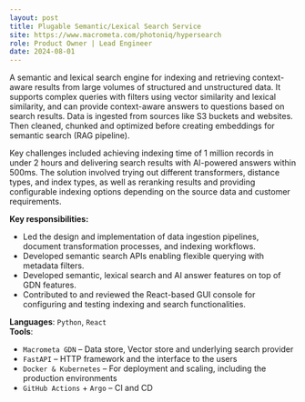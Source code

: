 ```yaml
---
layout: post
title: Plugable Semantic/Lexical Search Service
site: https://www.macrometa.com/photoniq/hypersearch
role: Product Owner | Lead Engineer
date: 2024-08-01
---
```


A semantic and lexical search engine for indexing and retrieving context-aware results from large volumes of structured and unstructured data. It supports complex queries with filters using vector similarity and lexical similarity, and can provide context-aware answers to questions based on search results. Data is ingested from sources like S3 buckets and websites. Then cleaned, chunked and optimized before creating embeddings for semantic search (RAG pipeline).

Key challenges included achieving indexing time of 1 million records in under 2 hours and delivering search results with AI-powered answers within 500ms. The solution involved trying out different transformers, distance types, and index types, as well as reranking results and providing configurable indexing options depending on the source data and customer requirements.

**Key responsibilities:**
- Led the design and implementation of data ingestion pipelines, document transformation processes, and indexing workflows.
- Developed semantic search APIs enabling flexible querying with metadata filters.
- Developed semantic, lexical search and AI answer features on top of GDN features.
- Contributed to and reviewed the React-based GUI console for configuring and testing indexing and search functionalities.

**Languages**: `Python`, `React`  
**Tools**:  
  - `Macrometa GDN` – Data store, Vector store and underlying search provider
  - `FastAPI` – HTTP framework and the interface to the users
  - `Docker & Kubernetes` – For deployment and scaling, including the production environments
  - `GitHub Actions` + `Argo` – CI and CD
